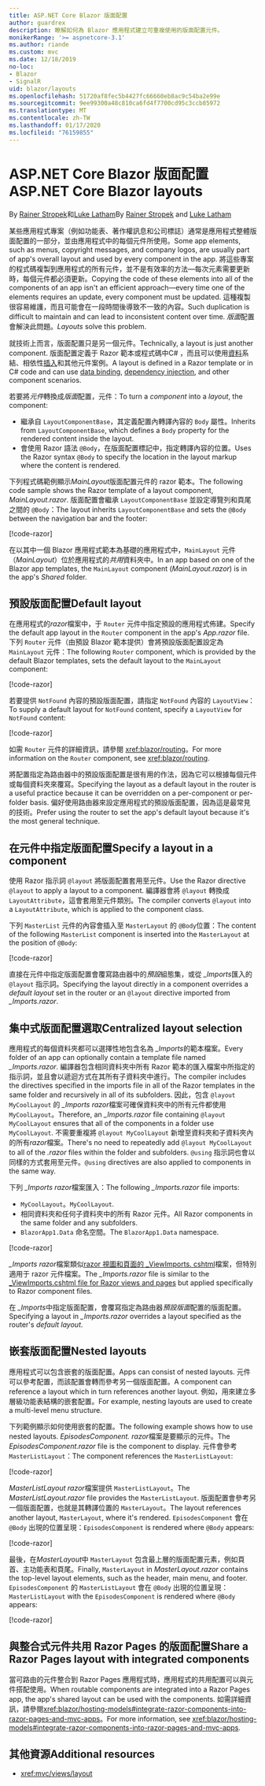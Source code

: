 ```yaml
---
title: ASP.NET Core Blazor 版面配置
author: guardrex
description: 瞭解如何為 Blazor 應用程式建立可重複使用的版面配置元件。
monikerRange: '>= aspnetcore-3.1'
ms.author: riande
ms.custom: mvc
ms.date: 12/18/2019
no-loc:
- Blazor
- SignalR
uid: blazor/layouts
ms.openlocfilehash: 51720af8fec5b4427fc66660eb8ac9c54ba2e99e
ms.sourcegitcommit: 9ee99300a48c810ca6fd4f7700cd95c3ccb85972
ms.translationtype: MT
ms.contentlocale: zh-TW
ms.lasthandoff: 01/17/2020
ms.locfileid: "76159855"
---
```

# <a name="aspnet-core-opno-locblazor-layouts"></a><span data-ttu-id="d81ad-103">ASP.NET Core Blazor 版面配置</span><span class="sxs-lookup"><span data-stu-id="d81ad-103">ASP.NET Core Blazor layouts</span></span>

<span data-ttu-id="d81ad-104">By [Rainer Stropek](https://www.timecockpit.com)和[Luke Latham](https://github.com/guardrex)</span><span class="sxs-lookup"><span data-stu-id="d81ad-104">By [Rainer Stropek](https://www.timecockpit.com) and [Luke Latham](https://github.com/guardrex)</span></span>

<span data-ttu-id="d81ad-105">某些應用程式專案（例如功能表、著作權訊息和公司標誌）通常是應用程式整體版面配置的一部分，並由應用程式中的每個元件所使用。</span><span class="sxs-lookup"><span data-stu-id="d81ad-105">Some app elements, such as menus, copyright messages, and company logos, are usually part of app's overall layout and used by every component in the app.</span></span> <span data-ttu-id="d81ad-106">將這些專案的程式碼複製到應用程式的所有元件，並不是有效率的方法&mdash;每次元素需要更新時，每個元件都必須更新。</span><span class="sxs-lookup"><span data-stu-id="d81ad-106">Copying the code of these elements into all of the components of an app isn't an efficient approach&mdash;every time one of the elements requires an update, every component must be updated.</span></span> <span data-ttu-id="d81ad-107">這種複製很容易維護，而且可能會在一段時間後導致不一致的內容。</span><span class="sxs-lookup"><span data-stu-id="d81ad-107">Such duplication is difficult to maintain and can lead to inconsistent content over time.</span></span> <span data-ttu-id="d81ad-108">*版面*配置會解決此問題。</span><span class="sxs-lookup"><span data-stu-id="d81ad-108">*Layouts* solve this problem.</span></span>

<span data-ttu-id="d81ad-109">就技術上而言，版面配置只是另一個元件。</span><span class="sxs-lookup"><span data-stu-id="d81ad-109">Technically, a layout is just another component.</span></span> <span data-ttu-id="d81ad-110">版面配置定義于 Razor 範本或程式碼中C# ，而且可以使用[資料](xref:blazor/components#data-binding)系結、相依性[插入](xref:blazor/dependency-injection)和其他元件案例。</span><span class="sxs-lookup"><span data-stu-id="d81ad-110">A layout is defined in a Razor template or in C# code and can use [data binding](xref:blazor/components#data-binding), [dependency injection](xref:blazor/dependency-injection), and other component scenarios.</span></span>

<span data-ttu-id="d81ad-111">若要將*元件*轉換成*版面*配置，元件：</span><span class="sxs-lookup"><span data-stu-id="d81ad-111">To turn a *component* into a *layout*, the component:</span></span>

* <span data-ttu-id="d81ad-112">繼承自 `LayoutComponentBase`，其定義配置內轉譯內容的 `Body` 屬性。</span><span class="sxs-lookup"><span data-stu-id="d81ad-112">Inherits from `LayoutComponentBase`, which defines a `Body` property for the rendered content inside the layout.</span></span>
* <span data-ttu-id="d81ad-113">會使用 Razor 語法 `@Body`，在版面配置標記中，指定轉譯內容的位置。</span><span class="sxs-lookup"><span data-stu-id="d81ad-113">Uses the Razor syntax `@Body` to specify the location in the layout markup where the content is rendered.</span></span>

<span data-ttu-id="d81ad-114">下列程式碼範例顯示*MainLayout*版面配置元件的 razor 範本。</span><span class="sxs-lookup"><span data-stu-id="d81ad-114">The following code sample shows the Razor template of a layout component, *MainLayout.razor*.</span></span> <span data-ttu-id="d81ad-115">版面配置會繼承 `LayoutComponentBase` 並設定導覽列和頁尾之間的 `@Body`：</span><span class="sxs-lookup"><span data-stu-id="d81ad-115">The layout inherits `LayoutComponentBase` and sets the `@Body` between the navigation bar and the footer:</span></span>

[!code-razor[](layouts/sample_snapshot/3.x/MainLayout.razor?highlight=1,13)]

<span data-ttu-id="d81ad-116">在以其中一個 Blazor 應用程式範本為基礎的應用程式中，`MainLayout` 元件（*MainLayout*）位於應用程式的*共用*資料夾中。</span><span class="sxs-lookup"><span data-stu-id="d81ad-116">In an app based on one of the Blazor app templates, the `MainLayout` component (*MainLayout.razor*) is in the app's *Shared* folder.</span></span>

## <a name="default-layout"></a><span data-ttu-id="d81ad-117">預設版面配置</span><span class="sxs-lookup"><span data-stu-id="d81ad-117">Default layout</span></span>

<span data-ttu-id="d81ad-118">在應用程式的*razor*檔案中，于 `Router` 元件中指定預設的應用程式佈建。</span><span class="sxs-lookup"><span data-stu-id="d81ad-118">Specify the default app layout in the `Router` component in the app's *App.razor* file.</span></span> <span data-ttu-id="d81ad-119">下列 `Router` 元件（由預設 Blazor 範本提供）會將預設版面配置設定為 `MainLayout` 元件：</span><span class="sxs-lookup"><span data-stu-id="d81ad-119">The following `Router` component, which is provided by the default Blazor templates, sets the default layout to the `MainLayout` component:</span></span>

[!code-razor[](layouts/sample_snapshot/3.x/App1.razor?highlight=3)]

<span data-ttu-id="d81ad-120">若要提供 `NotFound` 內容的預設版面配置，請指定 `NotFound` 內容的 `LayoutView`：</span><span class="sxs-lookup"><span data-stu-id="d81ad-120">To supply a default layout for `NotFound` content, specify a `LayoutView` for `NotFound` content:</span></span>

[!code-razor[](layouts/sample_snapshot/3.x/App2.razor?highlight=6-9)]

<span data-ttu-id="d81ad-121">如需 `Router` 元件的詳細資訊，請參閱 <xref:blazor/routing>。</span><span class="sxs-lookup"><span data-stu-id="d81ad-121">For more information on the `Router` component, see <xref:blazor/routing>.</span></span>

<span data-ttu-id="d81ad-122">將配置指定為路由器中的預設版面配置是很有用的作法，因為它可以根據每個元件或每個資料夾來覆寫。</span><span class="sxs-lookup"><span data-stu-id="d81ad-122">Specifying the layout as a default layout in the router is a useful practice because it can be overridden on a per-component or per-folder basis.</span></span> <span data-ttu-id="d81ad-123">偏好使用路由器來設定應用程式的預設版面配置，因為這是最常見的技術。</span><span class="sxs-lookup"><span data-stu-id="d81ad-123">Prefer using the router to set the app's default layout because it's the most general technique.</span></span>

## <a name="specify-a-layout-in-a-component"></a><span data-ttu-id="d81ad-124">在元件中指定版面配置</span><span class="sxs-lookup"><span data-stu-id="d81ad-124">Specify a layout in a component</span></span>

<span data-ttu-id="d81ad-125">使用 Razor 指示詞 `@layout` 將版面配置套用至元件。</span><span class="sxs-lookup"><span data-stu-id="d81ad-125">Use the Razor directive `@layout` to apply a layout to a component.</span></span> <span data-ttu-id="d81ad-126">編譯器會將 `@layout` 轉換成 `LayoutAttribute`，這會套用至元件類別。</span><span class="sxs-lookup"><span data-stu-id="d81ad-126">The compiler converts `@layout` into a `LayoutAttribute`, which is applied to the component class.</span></span>

<span data-ttu-id="d81ad-127">下列 `MasterList` 元件的內容會插入至 `MasterLayout` 的 `@Body`位置：</span><span class="sxs-lookup"><span data-stu-id="d81ad-127">The content of the following `MasterList` component is inserted into the `MasterLayout` at the position of `@Body`:</span></span>

[!code-razor[](layouts/sample_snapshot/3.x/MasterList.razor?highlight=1)]

<span data-ttu-id="d81ad-128">直接在元件中指定版面配置會覆寫路由器中的*預設*組態集，或從 *_Imports*匯入的 `@layout` 指示詞。</span><span class="sxs-lookup"><span data-stu-id="d81ad-128">Specifying the layout directly in a component overrides a *default layout* set in the router or an `@layout` directive imported from *_Imports.razor*.</span></span>

## <a name="centralized-layout-selection"></a><span data-ttu-id="d81ad-129">集中式版面配置選取</span><span class="sxs-lookup"><span data-stu-id="d81ad-129">Centralized layout selection</span></span>

<span data-ttu-id="d81ad-130">應用程式的每個資料夾都可以選擇性地包含名為 *_Imports*的範本檔案。</span><span class="sxs-lookup"><span data-stu-id="d81ad-130">Every folder of an app can optionally contain a template file named *_Imports.razor*.</span></span> <span data-ttu-id="d81ad-131">編譯器包含相同資料夾中所有 Razor 範本的匯入檔案中所指定的指示詞，並且會以遞迴方式在其所有子資料夾中進行。</span><span class="sxs-lookup"><span data-stu-id="d81ad-131">The compiler includes the directives specified in the imports file in all of the Razor templates in the same folder and recursively in all of its subfolders.</span></span> <span data-ttu-id="d81ad-132">因此，包含 `@layout MyCoolLayout` 的 *_Imports razor*檔案可確保資料夾中的所有元件都使用 `MyCoolLayout`。</span><span class="sxs-lookup"><span data-stu-id="d81ad-132">Therefore, an *_Imports.razor* file containing `@layout MyCoolLayout` ensures that all of the components in a folder use `MyCoolLayout`.</span></span> <span data-ttu-id="d81ad-133">不需要重複將 `@layout MyCoolLayout` 新增至資料夾和子資料夾內的所有*razor*檔案。</span><span class="sxs-lookup"><span data-stu-id="d81ad-133">There's no need to repeatedly add `@layout MyCoolLayout` to all of the *.razor* files within the folder and subfolders.</span></span> <span data-ttu-id="d81ad-134">`@using` 指示詞也會以同樣的方式套用至元件。</span><span class="sxs-lookup"><span data-stu-id="d81ad-134">`@using` directives are also applied to components in the same way.</span></span>

<span data-ttu-id="d81ad-135">下列 *_Imports razor*檔案匯入：</span><span class="sxs-lookup"><span data-stu-id="d81ad-135">The following *_Imports.razor* file imports:</span></span>

* <span data-ttu-id="d81ad-136">`MyCoolLayout`。</span><span class="sxs-lookup"><span data-stu-id="d81ad-136">`MyCoolLayout`.</span></span>
* <span data-ttu-id="d81ad-137">相同資料夾和任何子資料夾中的所有 Razor 元件。</span><span class="sxs-lookup"><span data-stu-id="d81ad-137">All Razor components in the same folder and any subfolders.</span></span>
* <span data-ttu-id="d81ad-138">`BlazorApp1.Data` 命名空間。</span><span class="sxs-lookup"><span data-stu-id="d81ad-138">The `BlazorApp1.Data` namespace.</span></span>
 
[!code-razor[](layouts/sample_snapshot/3.x/_Imports.razor)]

<span data-ttu-id="d81ad-139">*_Imports razor*檔案類似[razor 視圖和頁面的 _ViewImports. cshtml](xref:mvc/views/layout#importing-shared-directives)檔案，但特別適用于 razor 元件檔案。</span><span class="sxs-lookup"><span data-stu-id="d81ad-139">The *_Imports.razor* file is similar to the [_ViewImports.cshtml file for Razor views and pages](xref:mvc/views/layout#importing-shared-directives) but applied specifically to Razor component files.</span></span>

<span data-ttu-id="d81ad-140">在 *_Imports*中指定版面配置，會覆寫指定為路由器*預設版面*配置的版面配置。</span><span class="sxs-lookup"><span data-stu-id="d81ad-140">Specifying a layout in *_Imports.razor* overrides a layout specified as the router's *default layout*.</span></span>

## <a name="nested-layouts"></a><span data-ttu-id="d81ad-141">嵌套版面配置</span><span class="sxs-lookup"><span data-stu-id="d81ad-141">Nested layouts</span></span>

<span data-ttu-id="d81ad-142">應用程式可以包含嵌套的版面配置。</span><span class="sxs-lookup"><span data-stu-id="d81ad-142">Apps can consist of nested layouts.</span></span> <span data-ttu-id="d81ad-143">元件可以參考配置，而該配置會轉而參考另一個版面配置。</span><span class="sxs-lookup"><span data-stu-id="d81ad-143">A component can reference a layout which in turn references another layout.</span></span> <span data-ttu-id="d81ad-144">例如，用來建立多層級功能表結構的嵌套配置。</span><span class="sxs-lookup"><span data-stu-id="d81ad-144">For example, nesting layouts are used to create a multi-level menu structure.</span></span>

<span data-ttu-id="d81ad-145">下列範例顯示如何使用嵌套的配置。</span><span class="sxs-lookup"><span data-stu-id="d81ad-145">The following example shows how to use nested layouts.</span></span> <span data-ttu-id="d81ad-146">*EpisodesComponent. razor*檔案是要顯示的元件。</span><span class="sxs-lookup"><span data-stu-id="d81ad-146">The *EpisodesComponent.razor* file is the component to display.</span></span> <span data-ttu-id="d81ad-147">元件會參考 `MasterListLayout`：</span><span class="sxs-lookup"><span data-stu-id="d81ad-147">The component references the `MasterListLayout`:</span></span>

[!code-razor[](layouts/sample_snapshot/3.x/EpisodesComponent.razor?highlight=1)]

<span data-ttu-id="d81ad-148">*MasterListLayout razor*檔案提供 `MasterListLayout`。</span><span class="sxs-lookup"><span data-stu-id="d81ad-148">The *MasterListLayout.razor* file provides the `MasterListLayout`.</span></span> <span data-ttu-id="d81ad-149">版面配置會參考另一個版面配置，也就是其轉譯位置的 `MasterLayout`。</span><span class="sxs-lookup"><span data-stu-id="d81ad-149">The layout references another layout, `MasterLayout`, where it's rendered.</span></span> <span data-ttu-id="d81ad-150">`EpisodesComponent` 會在 `@Body` 出現的位置呈現：</span><span class="sxs-lookup"><span data-stu-id="d81ad-150">`EpisodesComponent` is rendered where `@Body` appears:</span></span>

[!code-razor[](layouts/sample_snapshot/3.x/MasterListLayout.razor?highlight=1,9)]

<span data-ttu-id="d81ad-151">最後，在*MasterLayout*中 `MasterLayout` 包含最上層的版面配置元素，例如頁首、主功能表和頁尾。</span><span class="sxs-lookup"><span data-stu-id="d81ad-151">Finally, `MasterLayout` in *MasterLayout.razor* contains the top-level layout elements, such as the header, main menu, and footer.</span></span> <span data-ttu-id="d81ad-152">`EpisodesComponent` 的 `MasterListLayout` 會在 `@Body` 出現的位置呈現：</span><span class="sxs-lookup"><span data-stu-id="d81ad-152">`MasterListLayout` with the `EpisodesComponent` is rendered where `@Body` appears:</span></span>

[!code-razor[](layouts/sample_snapshot/3.x/MasterLayout.razor?highlight=6)]

## <a name="share-a-razor-pages-layout-with-integrated-components"></a><span data-ttu-id="d81ad-153">與整合式元件共用 Razor Pages 的版面配置</span><span class="sxs-lookup"><span data-stu-id="d81ad-153">Share a Razor Pages layout with integrated components</span></span>

<span data-ttu-id="d81ad-154">當可路由的元件整合到 Razor Pages 應用程式時，應用程式的共用配置可以與元件搭配使用。</span><span class="sxs-lookup"><span data-stu-id="d81ad-154">When routable components are integrated into a Razor Pages app, the app's shared layout can be used with the components.</span></span> <span data-ttu-id="d81ad-155">如需詳細資訊，請參閱<xref:blazor/hosting-models#integrate-razor-components-into-razor-pages-and-mvc-apps>。</span><span class="sxs-lookup"><span data-stu-id="d81ad-155">For more information, see <xref:blazor/hosting-models#integrate-razor-components-into-razor-pages-and-mvc-apps>.</span></span>

## <a name="additional-resources"></a><span data-ttu-id="d81ad-156">其他資源</span><span class="sxs-lookup"><span data-stu-id="d81ad-156">Additional resources</span></span>

* <xref:mvc/views/layout>
